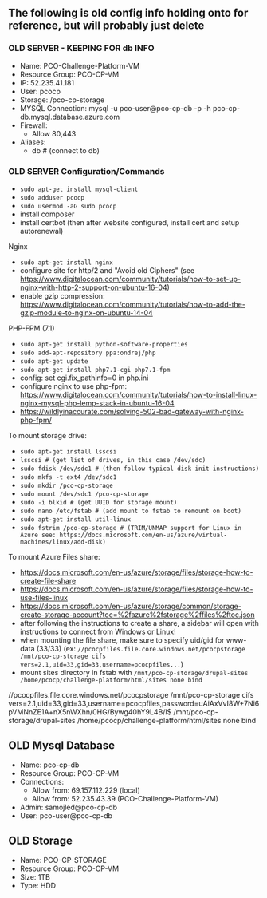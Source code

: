 ## The following is old config info holding onto for reference, but will probably just delete
### OLD SERVER - KEEPING FOR db INFO
- Name: PCO-Challenge-Platform-VM
- Resource Group: PCO-CP-VM
- IP: 52.235.41.181
- User: pcocp
- Storage: /pco-cp-storage
- MYSQL Connection: mysql -u pco-user@pco-cp-db -p -h pco-cp-db.mysql.database.azure.com
- Firewall:
  - Allow 80,443
- Aliases:
  - db # (connect to db)

### OLD SERVER Configuration/Commands
- `sudo apt-get install mysql-client`
- `sudo adduser pcocp`
- `sudo usermod -aG sudo pcocp`
- install composer
- install certbot (then after website configured, install cert and setup autorenewal)

Nginx
- `sudo apt-get install nginx`
- configure site for http/2 and "Avoid old Ciphers" (see https://www.digitalocean.com/community/tutorials/how-to-set-up-nginx-with-http-2-support-on-ubuntu-16-04)
- enable gzip compression: https://www.digitalocean.com/community/tutorials/how-to-add-the-gzip-module-to-nginx-on-ubuntu-14-04

PHP-FPM (7.1)
- `sudo apt-get install python-software-properties`
- `sudo add-apt-repository ppa:ondrej/php`
- `sudo apt-get update`
- `sudo apt-get install php7.1-cgi php7.1-fpm`
- config: set cgi.fix_pathinfo=0 in php.ini
- configure nginx to use php-fpm: https://www.digitalocean.com/community/tutorials/how-to-install-linux-nginx-mysql-php-lemp-stack-in-ubuntu-16-04
- https://wildlyinaccurate.com/solving-502-bad-gateway-with-nginx-php-fpm/

To mount storage drive:
- `sudo apt-get install lsscsi`
- `lsscsi # (get list of drives, in this case /dev/sdc)`
- `sudo fdisk /dev/sdc1 # (then follow typical disk init instructions)`
- `sudo mkfs -t ext4 /dev/sdc1`
- `sudo mkdir /pco-cp-storage`
- `sudo mount /dev/sdc1 /pco-cp-storage`
- `sudo -i blkid # (get UUID for storage mount)`
- `sudo nano /etc/fstab # (add mount to fstab to remount on boot)`
- `sudo apt-get install util-linux`
- `sudo fstrim /pco-cp-storage # (TRIM/UNMAP support for Linux in Azure see: https://docs.microsoft.com/en-us/azure/virtual-machines/linux/add-disk)`

To mount Azure Files share:
- https://docs.microsoft.com/en-us/azure/storage/files/storage-how-to-create-file-share 
- https://docs.microsoft.com/en-us/azure/storage/files/storage-how-to-use-files-linux
- https://docs.microsoft.com/en-us/azure/storage/common/storage-create-storage-account?toc=%2fazure%2fstorage%2ffiles%2ftoc.json
- after following the instructions to create a share, a sidebar will open with instructions to connect from Windows or Linux!
- when mounting the file share, make sure to specify uid/gid for www-data (33/33) (ex: `//pcocpfiles.file.core.windows.net/pcocpstorage /mnt/pco-cp-storage cifs vers=2.1,uid=33,gid=33,username=pcocpfiles...`)
- mount sites directory in fstab with `/mnt/pco-cp-storage/drupal-sites /home/pcocp/challenge-platform/html/sites none bind`

//pcocpfiles.file.core.windows.net/pcocpstorage /mnt/pco-cp-storage cifs vers=2.1,uid=33,gid=33,username=pcocpfiles,password=uAiAxVvI8W+7Ni6pVMNnZE1A+nX5nWXhn/0HG/Bywg40hY9L4B/l$
/mnt/pco-cp-storage/drupal-sites /home/pcocp/challenge-platform/html/sites      none    bind

## OLD Mysql Database
- Name: pco-cp-db
- Resource Group: PCO-CP-VM
- Connections: 
  - Allow from: 69.157.112.229 (local)
  - Allow from: 52.235.43.39 (PCO-Challenge-Platform-VM)
- Admin: samojled@pco-cp-db
- User: pco-user@pco-cp-db

## OLD Storage
- Name: PCO-CP-STORAGE
- Resource Group: PCO-CP-VM
- Size: 1TB
- Type: HDD
